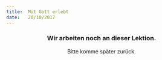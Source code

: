 ```yaml
---
title:  Mit Gott erlebt
date:   20/10/2017
---
```


### <center>Wir arbeiten noch an dieser Lektion.</center>
<center>Bitte komme später zurück.</center>